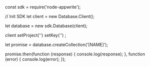 const sdk = require('node-appwrite');

// Init SDK
let client = new Database.Client();

let database = new sdk.Database(client);

client
    setProject('')
    setKey('')
;

let promise = database.createCollection('[NAME]');

promise.then(function (response) {
    console.log(response);
}, function (error) {
    console.log(error);
});